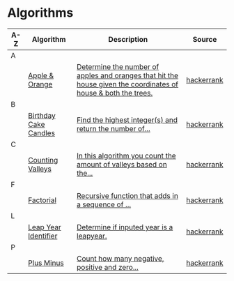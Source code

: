 <!-- #### [Compare Triplets](#): -->
<!-- #### [Diagonal Difference](#): -->
<!-- #### [Merge Sort](#): -->
<!-- #### [Simple Array Sum](#): -->
<!-- #### [Very Big Sum](#): -->

<!-- D | | | | -->

<!-- E | | | | -->


<!-- G | | | | -->

<!-- H | | | | -->

<!-- I | | | | -->

<!-- J | | | | -->

<!-- K | | | | -->


<!-- N | | | | -->

<!-- M | | | | -->

<!-- O | | | | -->


<!-- Q | | | | -->

<!-- R | | | | -->

<!-- S | | | | -->

<!-- T | | | | -->

<!-- U | | | | -->

<!-- V | | | | -->

<!-- W | | | | -->

<!-- X | | | | -->

<!-- Y | | | | -->

<!-- Z | | | | -->

# Algorithms
A-Z| Algorithm | Description | Source
--- | --- | --- | ---
A | | | |                                                          
 &nbsp; | [Apple & Orange](https://github.com/DariusRain/algorithm-practice/blob/master/apples-oranges.js) | [ Determine the number of apples and oranges that hit the house given the coordinates of house & both the trees.](https://github.com/DariusRain/algorithm-practice/pull/3#issue-437635420) |[hackerrank](https://www.hackerrank.com/challenges/apple-and-orange/problem)
B | | | |
 &nbsp; | [Birthday Cake Candles](https://github.com/DariusRain/algorithm-practice/blob/master/birthday-cake-candles.js) | [Find the highest integer(s) and return the number of...](https://github.com/DariusRain/algorithm-practice/pull/14) |[hackerrank](https://www.hackerrank.com/challenges/birthday-cake-candles/problem)
C | | | |
 &nbsp; | [Counting Valleys](https://github.com/DariusRain/algorithm-practice/blob/master/counting-valleys.js) | [In this algorithm you count the amount  of valleys based on the...](https://github.com/DariusRain/algorithm-practice/pull/4#issuecomment-653253421) | [hackerrank](https://www.hackerrank.com/challenges/counting-valleys/problem)
F | | | |
&nbsp; | [Factorial](https://github.com/DariusRain/algorithm-practice/blob/master/counting-valleys.js) | [Recursive function that adds in a sequence of ...](https://github.com/DariusRain/algorithm-practice/pull/3#issuecomment-653257819) | [hackerrank](https://www.hackerrank.com/contests/c-programming-test/challenges/finding-factorial-of-n-number)
L | | | |
&nbsp; | [Leap Year Identifier](https://github.com/DariusRain/algorithm-practice/blob/master/dr-leapyear.js) | [Determine if inputed year is a leapyear. ](https://github.com/DariusRain/algorithm-practice/pull/4#issuecomment-653253421) | [hackerrank](https://www.hackerrank.com/challenges/write-a-function/problem)
P | | | |
&nbsp; | [Plus Minus](https://github.com/DariusRain/algorithm-practice/blob/master/plus-minus.js) | [Count how many negative, positive and zero...](https://github.com/DariusRain/Algorithms/pull/10#issue-442170607) | [hackerrank](https://www.hackerrank.com/challenges/plus-minus/problem)





